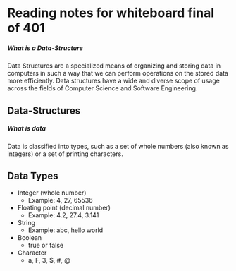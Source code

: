 # Reading notes for whiteboard final of 401

##### What is a Data-Structure
Data Structures are a specialized means of organizing and storing data in computers in such a way that we can perform operations on the stored data more efficiently. Data structures have a wide and diverse scope of usage across the fields of Computer Science and Software Engineering.

## Data-Structures

##### What is data
Data is classified into types, such as a set of whole numbers (also known as integers) or a set of printing characters.

## Data Types
- Integer (whole number)
  + Example: 4, 27, 65536
- Floating point (decimal number)
  + Example: 4.2, 27.4, 3.141
- String
  + Example: abc, hello world
- Boolean
  + true or false
- Character
  + a, F, 3, $, #, @
